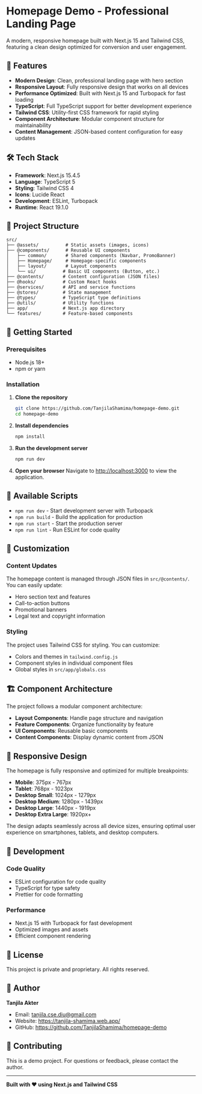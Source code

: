 # Homepage Demo - Professional Landing Page

A modern, responsive homepage built with Next.js 15 and Tailwind CSS, featuring a clean design optimized for conversion and user engagement.

## 🚀 Features

- **Modern Design**: Clean, professional landing page with hero section
- **Responsive Layout**: Fully responsive design that works on all devices
- **Performance Optimized**: Built with Next.js 15 and Turbopack for fast loading
- **TypeScript**: Full TypeScript support for better development experience
- **Tailwind CSS**: Utility-first CSS framework for rapid styling
- **Component Architecture**: Modular component structure for maintainability
- **Content Management**: JSON-based content configuration for easy updates

## 🛠️ Tech Stack

- **Framework**: Next.js 15.4.5
- **Language**: TypeScript 5
- **Styling**: Tailwind CSS 4
- **Icons**: Lucide React
- **Development**: ESLint, Turbopack
- **Runtime**: React 19.1.0

## 📁 Project Structure

```
src/
├── @assets/          # Static assets (images, icons)
├── @components/      # Reusable UI components
│   ├── common/       # Shared components (Navbar, PromoBanner)
│   ├── Homepage/     # Homepage-specific components
│   ├── layout/       # Layout components
│   └── ui/          # Basic UI components (Button, etc.)
├── @contents/       # Content configuration (JSON files)
├── @hooks/          # Custom React hooks
├── @services/       # API and service functions
├── @stores/         # State management
├── @types/          # TypeScript type definitions
├── @utils/          # Utility functions
├── app/             # Next.js app directory
└── features/        # Feature-based components
```

## 🚀 Getting Started

### Prerequisites

- Node.js 18+ 
- npm or yarn

### Installation

1. **Clone the repository**
   ```bash
   git clone https://github.com/TanjilaShamima/homepage-demo.git
   cd homepage-demo
   ```

2. **Install dependencies**
   ```bash
   npm install
   ```

3. **Run the development server**
   ```bash
   npm run dev
   ```

4. **Open your browser**
   Navigate to [http://localhost:3000](http://localhost:3000) to view the application.

## 📝 Available Scripts

- `npm run dev` - Start development server with Turbopack
- `npm run build` - Build the application for production
- `npm run start` - Start the production server
- `npm run lint` - Run ESLint for code quality

## 🎨 Customization

### Content Updates

The homepage content is managed through JSON files in `src/@contents/`. You can easily update:

- Hero section text and features
- Call-to-action buttons
- Promotional banners
- Legal text and copyright information

### Styling

The project uses Tailwind CSS for styling. You can customize:

- Colors and themes in `tailwind.config.js`
- Component styles in individual component files
- Global styles in `src/app/globals.css`

## 🏗️ Component Architecture

The project follows a modular component architecture:

- **Layout Components**: Handle page structure and navigation
- **Feature Components**: Organize functionality by feature
- **UI Components**: Reusable basic components
- **Content Components**: Display dynamic content from JSON

## 📱 Responsive Design

The homepage is fully responsive and optimized for multiple breakpoints:

- **Mobile**: 375px - 767px
- **Tablet**: 768px - 1023px
- **Desktop Small**: 1024px - 1279px
- **Desktop Medium**: 1280px - 1439px
- **Desktop Large**: 1440px - 1919px
- **Desktop Extra Large**: 1920px+

The design adapts seamlessly across all device sizes, ensuring optimal user experience on smartphones, tablets, and desktop computers.

## 🔧 Development

### Code Quality

- ESLint configuration for code quality
- TypeScript for type safety
- Prettier for code formatting

### Performance

- Next.js 15 with Turbopack for fast development
- Optimized images and assets
- Efficient component rendering

## 📄 License

This project is private and proprietary. All rights reserved.

## 👤 Author

**Tanjila Akter**
- Email: tanjila.cse.diu@gmail.com
- Website: https://tanjila-shamima.web.app/
- GitHub: https://github.com/TanjilaShamima/homepage-demo

## 🤝 Contributing

This is a demo project. For questions or feedback, please contact the author.

---

**Built with ❤️ using Next.js and Tailwind CSS**
